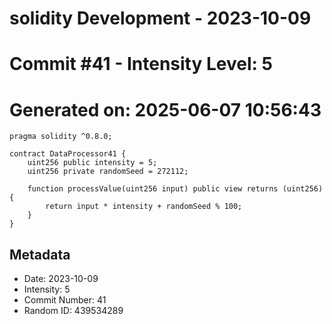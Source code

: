 ﻿# solidity Development - 2023-10-09
# Commit #41 - Intensity Level: 5
# Generated on: 2025-06-07 10:56:43
```solidity
pragma solidity ^0.8.0;

contract DataProcessor41 {
    uint256 public intensity = 5;
    uint256 private randomSeed = 272112;

    function processValue(uint256 input) public view returns (uint256) {
        return input * intensity + randomSeed % 100;
    }
}
```
## Metadata
- Date: 2023-10-09
- Intensity: 5
- Commit Number: 41
- Random ID: 439534289
